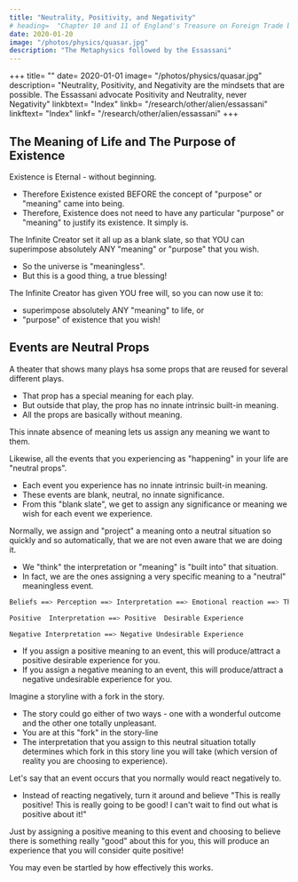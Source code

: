 ```yaml
---
title: "Neutrality, Positivity, and Negativity"
# heading=  "Chapter 10 and 11 of England's Treasure on Foreign Trade by Thomas Mun"
date: 2020-01-20
image: "/photos/physics/quasar.jpg"
description: "The Metaphysics followed by the Essassani"
---
```



+++
title=  ""
date=  2020-01-01
image=  "/photos/physics/quasar.jpg"
description=  "Neutrality, Positivity, and Negativity are the mindsets that are possible. The Essassani advocate Positivity and Neutrality, never Negativity"
linkbtext=  "Index"
linkb=  "/research/other/alien/essassani"
linkftext=  "Index"
linkf=  "/research/other/alien/essassani"
+++


## The Meaning of Life and The Purpose of Existence

Existence is Eternal - without beginning.   
- Therefore Existence existed BEFORE the concept of "purpose" or "meaning" came into being.
- Therefore, Existence does not need to have any particular "purpose" or "meaning" to justify its existence. It simply is.

The Infinite Creator set it all up as a blank slate, so that YOU can superimpose absolutely ANY  "meaning" or "purpose" that you wish.
- So the universe is "meaningless".
- But this is a good thing, a true blessing!

The Infinite Creator has given YOU free will, so you can now use it to:
- superimpose absolutely ANY "meaning" to life, or
- "purpose" of existence that you wish!

<!-- (Side Note=  see Neutral Props) -->



## Events are Neutral Props

A theater that shows many plays hsa some props that are reused for several different plays. 
- That prop has a special meaning for each play. 
- But outside that play, the prop has no innate intrinsic built-in meaning.
- All the props are basically without meaning. 

This innate absence of meaning lets us assign any meaning we want to them.

Likewise, all the events that you experiencing as "happening" in your life are "neutral props".
- Each event you experience has no innate intrinsic built-in meaning.
- These events are blank, neutral, no innate significance.
- From this "blank slate", we get to assign any significance or meaning we wish for each event we experience.

Normally, we assign and "project" a meaning onto a neutral situation so quickly and so automatically, that we are not even aware that we are doing it.
- We "think" the interpretation or "meaning" is "built into" that situation. 
- In fact, we are the ones assigning a very specific meaning to a "neutral" meaningless event. 

```bash
Beliefs ==> Perception ==> Interpretation ==> Emotional reaction ==> Thoughts ==> Action
```

```bash
Positive  Interpretation ==> Positive  Desirable Experience
````

```bash
Negative Interpretation ==> Negative Undesirable Experience
````

- If you assign a positive meaning to an event, this will produce/attract a positive desirable experience for you.
- If you assign a negative meaning to an event, this will produce/attract a negative undesirable experience for you.  

Imagine a storyline with a fork in the story.
- The story could go either of two ways - one with a wonderful outcome and the other one totally unpleasant.
- You are at this "fork" in the story-line
- The interpretation that you assign to this neutral situation totally determines which fork in this story line you will take (which version of reality you are choosing to experience).


Let's say that an event occurs that you normally would react negatively to.
- Instead of reacting negatively, turn it around and believe "This is really positive! This is really going to be good! I can't wait to find out what is positive about it!"

Just by assigning a positive meaning to this event and choosing to believe there is something really "good" about this for you, this will produce an experience that you will consider quite positive!

You may even be startled by how effectively this works.

